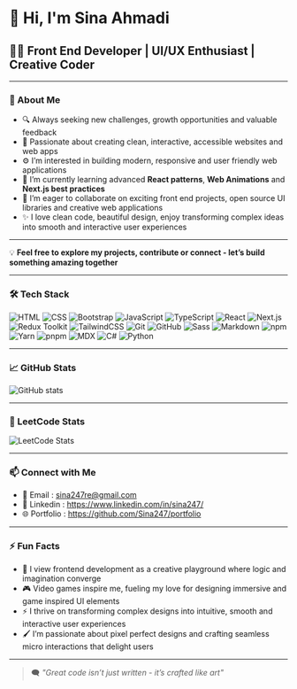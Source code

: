 # 👋 Hi, I'm Sina Ahmadi

## 👩‍💻 Front End Developer | UI/UX Enthusiast | Creative Coder

---

### 🚀 About Me

- 🔍 Always seeking new challenges, growth opportunities and valuable feedback
- 🤩 Passionate about creating clean, interactive, accessible websites and web apps
- ⚙️ I’m interested in building modern, responsive and user friendly web applications
- 🌱 I’m currently learning advanced **React patterns**, **Web Animations** and **Next.js best practices**
- 💞 I’m eager to collaborate on exciting front end projects, open source UI libraries and creative web applications
- ✨ I love clean code, beautiful design, enjoy transforming complex ideas into smooth and interactive user experiences

---

💡 **Feel free to explore my projects, contribute or connect - let’s build something amazing together**

---

### 🛠️ Tech Stack

![HTML](https://img.shields.io/badge/HTML-E34F26?style=flat-square&logo=html5&logoColor=white)
![CSS](https://img.shields.io/badge/CSS-1572B6?style=flat-square&logo=css3&logoColor=white)
![Bootstrap](https://img.shields.io/badge/Bootstrap-7952B3?style=flat-square&logo=bootstrap&logoColor=white)
![JavaScript](https://img.shields.io/badge/JavaScript-F7DF1E?style=flat-square&logo=javascript&logoColor=black)
![TypeScript](https://img.shields.io/badge/TypeScript-3178C6?style=flat-square&logo=typescript&logoColor=white)
![React](https://img.shields.io/badge/React-61DAFB?style=flat-square&logo=react&logoColor=black)
![Next.js](https://img.shields.io/badge/Next.js-000000?style=flat-square&logo=next.js&logoColor=white)
![Redux Toolkit](https://img.shields.io/badge/Redux--Toolkit-764ABC?style=flat-square&logo=redux&logoColor=white)
![TailwindCSS](https://img.shields.io/badge/TailwindCSS-06B6D4?style=flat-square&logo=tailwind-css&logoColor=white)
![Git](https://img.shields.io/badge/Git-F05032?style=flat-square&logo=git&logoColor=white)
![GitHub](https://img.shields.io/badge/GitHub-181717?style=flat-square&logo=github&logoColor=white)
![Sass](https://img.shields.io/badge/Sass-CC6699?style=flat-square&logo=sass&logoColor=white)
![Markdown](https://img.shields.io/badge/Markdown-000000?style=flat-square&logo=markdown&logoColor=white)
![npm](https://img.shields.io/badge/npm-CB3837?style=flat-square&logo=npm&logoColor=white)
![Yarn](https://img.shields.io/badge/Yarn-2C8EBB?style=flat-square&logo=yarn&logoColor=white)
![pnpm](https://img.shields.io/badge/pnpm-F69220?style=flat-square&logo=pnpm&logoColor=white)
![MDX](https://img.shields.io/badge/MDX-000000?style=flat-square&logo=mdx&logoColor=white)
![C#](https://img.shields.io/badge/C%23-239120?style=flat-square&logo=c-sharp&logoColor=white)
![Python](https://img.shields.io/badge/Python-3776AB?style=flat-square&logo=python&logoColor=white)

---

### 📈 GitHub Stats

![GitHub stats](https://github-readme-stats.vercel.app/api?username=Sina247&show_icons=true&theme=tokyonight&cache_seconds=3600)

---

### 🧠 LeetCode Stats

![LeetCode Stats](https://leetcard.jacoblin.cool/Sina247?theme=catppuccinMocha&font=Kanit&ext=contest)

---

### 📫 Connect with Me

- 📧 Email : sina247re@gmail.com
- 💼 Linkedin : https://www.linkedin.com/in/sina247/
- 🌐 Portfolio : https://github.com/Sina247/portfolio

---

### ⚡ Fun Facts

- 🧠 I view frontend development as a creative playground where logic and imagination converge
- 🎮 Video games inspire me, fueling my love for designing immersive and game inspired UI elements
- ⚡ I thrive on transforming complex designs into intuitive, smooth and interactive user experiences
- 🖌️ I’m passionate about pixel perfect designs and crafting seamless micro interactions that delight users

---

>  🗨️ *"Great code isn’t just written - it’s crafted like art"*
